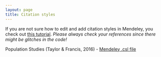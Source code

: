 ```yaml
---
layout: page
title: Citation styles
---
```


If you are not sure how to edit and add citation styles in Mendeley, you check out [this tutorial](https://blog.mendeley.com/2011/05/03/howto-edit-citation-styles-for-use-in-mendeley/).
*Please always check your references since there might be glitches in the code!*

Population Studies (Taylor & Francis, 2016) - [Mendeley .csl file](https://gist.github.com/alburezg/b946b7efb2864cec500de68a3a684dc0)